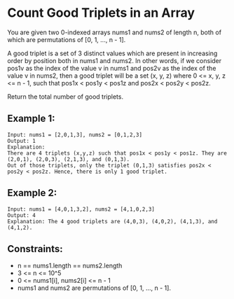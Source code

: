 # Count Good Triplets in an Array

You are given two 0-indexed arrays nums1 and nums2 of length n, both of which are permutations of [0, 1, ..., n - 1].

A good triplet is a set of 3 distinct values which are present in increasing order by position both in nums1 and nums2. In other words, if we consider pos1v as the index of the value v in nums1 and pos2v as the index of the value v in nums2, then a good triplet will be a set (x, y, z) where 0 <= x, y, z <= n - 1, such that pos1x < pos1y < pos1z and pos2x < pos2y < pos2z.

Return the total number of good triplets.

## Example 1:

```
Input: nums1 = [2,0,1,3], nums2 = [0,1,2,3]
Output: 1
Explanation:
There are 4 triplets (x,y,z) such that pos1x < pos1y < pos1z. They are (2,0,1), (2,0,3), (2,1,3), and (0,1,3).
Out of those triplets, only the triplet (0,1,3) satisfies pos2x < pos2y < pos2z. Hence, there is only 1 good triplet.
```

## Example 2:

```
Input: nums1 = [4,0,1,3,2], nums2 = [4,1,0,2,3]
Output: 4
Explanation: The 4 good triplets are (4,0,3), (4,0,2), (4,1,3), and (4,1,2).
```

## Constraints:

- n == nums1.length == nums2.length
- 3 <= n <= 10^5
- 0 <= nums1[i], nums2[i] <= n - 1
- nums1 and nums2 are permutations of [0, 1, ..., n - 1].
